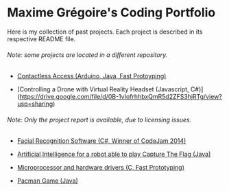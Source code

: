 Maxime Grégoire's Coding Portfolio
======

Here is my collection of past projects. Each project is described in its respective README file.
###### Note: some projects are located in a different repository.

* [Contactless Access (Arduino, Java, Fast Protoyping)](https://www.github.com/maximegregoire/can)

* [Controlling a Drone with Virtual Reality Headset (Javascript, C#)] (https://drive.google.com/file/d/0B-1vIofrhhbxQmR5d2ZFS3hjRTg/view?usp=sharing)
######    Note: Only the project report is available, due to licensing issues.

* [Facial Recognition Software (C#, Winner of CodeJam 2014)](https://www.github.com/maximegregoire/codejam2014)

* [Artificial Intelligence for a robot able to play Capture The Flag (Java)](Robot%20code%20(JAVA))

* [Microprocessor and hardware drivers (C, Fast Prototyping)](https://github.com/maximegregoire/microp)

* [Pacman Game (Java)](Pacman%20game%20(JAVA))

